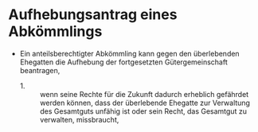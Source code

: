 # Aufhebungsantrag eines Abkömmlings

- Ein anteilsberechtigter Abkömmling kann gegen den überlebenden Ehegatten die Aufhebung der fortgesetzten Gütergemeinschaft beantragen, <dl style="font-weight:normal;font-style:normal;text-decoration:none;"><dt>1.</dt><dd style="font-weight:normal;font-style:normal;text-decoration:none;"><div>wenn seine Rechte für die Zukunft dadurch erheblich gefährdet werden können, dass der überlebende Ehegatte zur Verwaltung des Gesamtguts unfähig ist oder sein Recht, das Gesamtgut zu verwalten, missbraucht,

